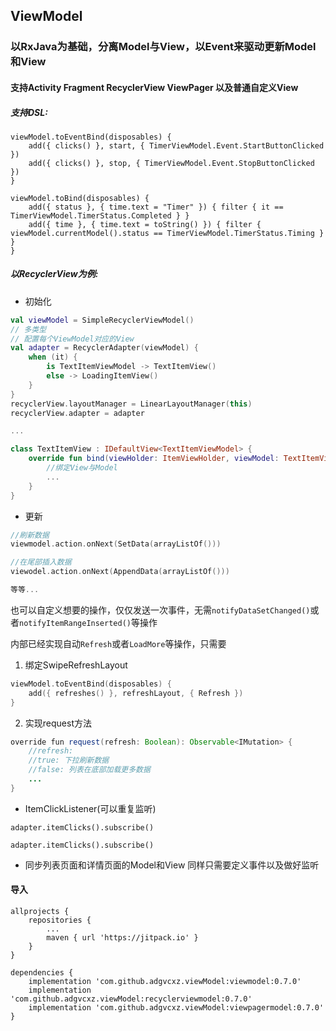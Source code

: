 ## ViewModel 

### 以RxJava为基础，分离Model与View，以Event来驱动更新Model和View

#### 支持Activity Fragment RecyclerView ViewPager 以及普通自定义View

##### 支持DSL:

```koltin
viewModel.toEventBind(disposables) {
    add({ clicks() }, start, { TimerViewModel.Event.StartButtonClicked })
    add({ clicks() }, stop, { TimerViewModel.Event.StopButtonClicked })
}

viewModel.toBind(disposables) {
    add({ status }, { time.text = "Timer" }) { filter { it == TimerViewModel.TimerStatus.Completed } }
    add({ time }, { time.text = toString() }) { filter { viewModel.currentModel().status == TimerViewModel.TimerStatus.Timing } }
}
```

##### 以RecyclerView为例:

* 初始化

```kotlin
val viewModel = SimpleRecyclerViewModel()
// 多类型
// 配置每个ViewModel对应的View
val adapter = RecyclerAdapter(viewModel) {
    when (it) {
        is TextItemViewModel -> TextItemView()
        else -> LoadingItemView()
    }
}
recyclerView.layoutManager = LinearLayoutManager(this)
recyclerView.adapter = adapter

...

class TextItemView : IDefaultView<TextItemViewModel> {
    override fun bind(viewHolder: ItemViewHolder, viewModel: TextItemViewModel, position: Int) {
        //绑定View与Model
        ...
    }
}
```

* 更新
```kotlin
//刷新数据
viewmodel.action.onNext(SetData(arrayListOf()))

//在尾部插入数据
viewodel.action.onNext(AppendData(arrayListOf()))

等等...
```
也可以自定义想要的操作，仅仅发送一次事件，无需`notifyDataSetChanged()`或者`notifyItemRangeInserted()`等操作

内部已经实现自动`Refresh`或者`LoadMore`等操作，只需要
1. 绑定SwipeRefreshLayout
```kotlin
viewModel.toEventBind(disposables) {
    add({ refreshes() }, refreshLayout, { Refresh })
}
```
2. 实现request方法
```java
override fun request(refresh: Boolean): Observable<IMutation> {
    //refresh: 
    //true: 下拉刷新数据
    //false: 列表在底部加载更多数据
    ...
}
```

* ItemClickListener(可以重复监听)

```
adapter.itemClicks().subscribe()

adapter.itemClicks().subscribe()
```

* 同步列表页面和详情页面的Model和View 同样只需要定义事件以及做好监听


#### 导入
	allprojects {
        repositories {
            ...
            maven { url 'https://jitpack.io' }
        }
	}
	
	dependencies {
	    implementation 'com.github.adgvcxz.viewModel:viewmodel:0.7.0'
        implementation 'com.github.adgvcxz.viewModel:recyclerviewmodel:0.7.0'
        implementation 'com.github.adgvcxz.viewModel:viewpagermodel:0.7.0'
    }